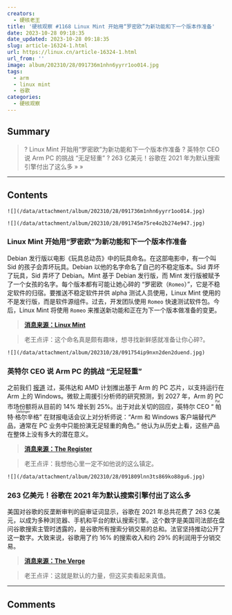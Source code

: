 ```yaml
---
creators:
  - 硬核老王
title: '硬核观察 #1168 Linux Mint 开始用“罗密欧”为新功能和下一个版本作准备'
date: 2023-10-28 09:18:35
date_updated: 2023-10-28 09:18:35
slug: article-16324-1.html
url: https://linux.cn/article-16324-1.html
url_from: ''
image: album/202310/28/091736m1nhn6yyrr1oo014.jpg
tags:
  - arm
  - linux mint
  - 谷歌
categories:
  - 硬核观察
---
```


## Summary

> ? Linux Mint 开始用“罗密欧”为新功能和下一个版本作准备
> ? 英特尔 CEO 说 Arm PC 的挑战 “无足轻重”
> ? 263 亿美元！谷歌在 2021 年为默认搜索引擎付出了这么多
> » 
> »

***

<!-- more -->

## Contents

`![](/data/attachment/album/202310/28/091736m1nhn6yyrr1oo014.jpg)`

`![](/data/attachment/album/202310/28/091745m75re4o2b274e947.jpg)`

### Linux Mint 开始用“罗密欧”为新功能和下一个版本作准备

Debian 发行版以电影《玩具总动员》中的玩具命名。在这部电影中，有一个叫 Sid 的孩子会弄坏玩具。Debian 以他的名字命名了自己的不稳定版本。Sid 弄坏了玩具，Sid 弄坏了 Debian。Mint 基于 Debian 发行版，而 Mint 发行版被赋予了一个女孩的名字。每个版本都有可能让她心碎的 “罗密欧（`Romeo`）”，它是不稳定软件的归宿。要推送不稳定软件并供 alpha 测试人员使用，Linux Mint 使用的不是发行版，而是软件源组件。过去，开发团队使用 `Romeo` 快速测试软件包。今后，Linux Mint 将使用 `Romeo` 来推送新功能和正在为下一个版本做准备的变更。

> 
> **[消息来源：Linux Mint](https://blog.linuxmint.com/?p=4591)**
> 
> 
> 

> 
> 老王点评：这个命名真是颇有趣味，想寻找新鲜感就准备让你心碎?。
> 
> 
> 

`![](/data/attachment/album/202310/28/091754ip9nxn2den2duend.jpg)`

### 英特尔 CEO 说 Arm PC 的挑战 “无足轻重”

之前我们 [报道](https://linux.cn/article-16314-1.html) 过，英伟达和 AMD 计划推出基于 Arm 的 PC 芯片，以支持运行在 Arm 上的 Windows。微软上周援引分析师的研究预测，到 2027 年，Arm 的 PC 市场份额将从目前的 14% 增长到 25%。出于对此关切的回应，英特尔 CEO “<ruby> 帕特·格尔辛格 <rt>  Pat Gelsinger </rt></ruby>” 在财报电话会议上对分析师说：“Arm 和 Windows 客户端替代产品，通常在 PC 业务中只能扮演无足轻重的角色。” 他认为从历史上看，这些产品在整体上没有多大的潜在意义。

> 
> **[消息来源：The Register](https://www.theregister.com/2023/10/27/intel_q3_2023/)**
> 
> 
> 

> 
> 老王点评：我想他心里一定不如他说的这么镇定。
> 
> 
> 

`![](/data/attachment/album/202310/28/091809lnn3ts869ko88gu6.jpg)`

### 263 亿美元！谷歌在 2021 年为默认搜索引擎付出了这么多

美国对谷歌的反垄断审判的庭审证词显示，谷歌在 2021 年总共花费了 263 亿美元，以成为多种浏览器、手机和平台的默认搜索引擎。这个数字是美国司法部在盘问谷歌搜索主管时透露的，是谷歌所有搜索分销交易的总和。法官坚持推动公开了这一数字。大致来说，谷歌用了约 16% 的搜索收入和约 29% 的利润用于分销交易。

> 
> **[消息来源：The Verge](https://www.theverge.com/2023/10/27/23934961/google-antitrust-trial-defaults-search-deal-26-3-billion)**
> 
> 
> 

> 
> 老王点评：这就是默认的力量，但这买卖看起来真值。
> 
> 
>

***

## Comments

